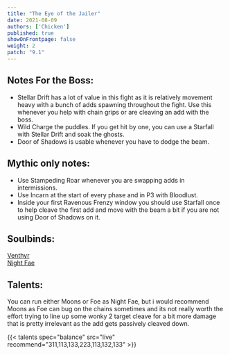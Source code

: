 ```yaml
---
title: "The Eye of the Jailer"
date: 2021-08-09
authors: ['Chicken']
published: true
showOnFrontpage: false
weight: 2
patch: "9.1"
---
```



## Notes For the Boss:
- Stellar Drift has a lot of value in this fight as it is relatively movement heavy with a bunch of adds spawning throughout the fight. Use this whenever you help with chain grips or are cleaving an add with the boss.
- Wild Charge the puddles. If you get hit by one, you can use a Starfall with Stellar Drift and soak the ghosts.
- Door of Shadows is usable whenever you have to dodge the beam.

## Mythic only notes:
- Use Stampeding Roar whenever you are swapping adds in intermissions.
- Use Incarn at the start of every phase and in P3 with Bloodlust.
- Inside your first Ravenous Frenzy window you should use Starfall once to help cleave the first add and move with the beam a bit if you are not using Door of Shadows on it.

## Soulbinds:
[Venthyr](https://ptr.wowhead.com/soulbind-calc/venthyr/theotar-the-mad-duke/druid/AwC-b74CBTUgCBU1yggSBTWHCCUy4ggjBTJJCBV2AAg1Mj8I)
<br>[Night Fae](https://ptr.wowhead.com/soulbind-calc/night-fae/niya/druid/AwCW5b4CBTXKCCU1IAgTBTXGCBUy5AglMuIIIhUySQgldgAI)

## Talents:

You can run either Moons or Foe as Night Fae, but i would recommend Moons as Foe can bug on the chains sometimes and its not really worth the effort trying to line up some wonky 2 target cleave for a bit more damage that is pretty irrelevant as the add gets passively cleaved down.

{{< talents spec="balance" src="live" recommend="311,113,133,223,113,132,133" >}}

